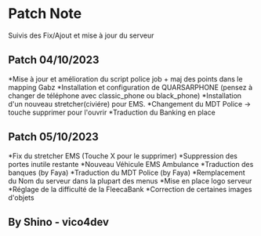  # Patch Note



Suivis des Fix/Ajout et mise à jour du serveur

## Patch 04/10/2023

                             
*Mise à jour et amélioration du script police job + maj des points dans le mapping Gabz
*Installation et configuration de QUARSARPHONE (pensez à changer de téléphone avec classic_phone ou black_phone)
*Installation d'un nouveau stretcher(civiére) pour EMS.
*Changement du MDT Police -> touche supprimer pour l'ouvrir
*Traduction du Banking en place



## Patch 05/10/2023

                             
*Fix du stretcher EMS (Touche X pour le supprimer)
*Suppression des portes inutile restante
*Nouveau Véhicule EMS Ambulance 
*Traduction des banques (by Faya)
*Traduction du MDT Police (by Faya) 
*Remplacement du Nom du serveur dans la plupart des menus
*Mise en place logo serveur
*Réglage de la difficulté de la FleecaBank
*Correction de certaines images d'objets





## By Shino - vico4dev


